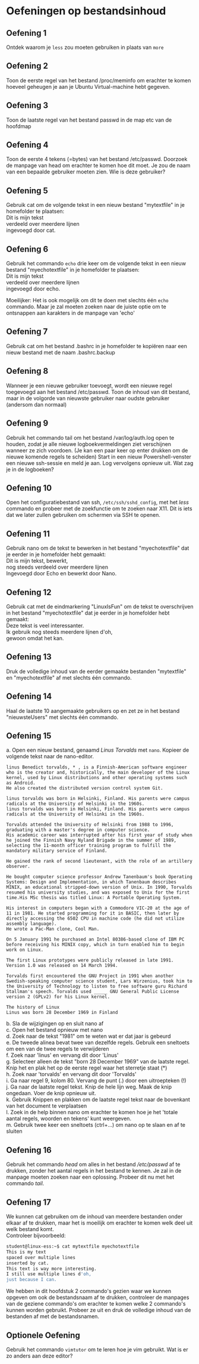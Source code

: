 # Oefeningen op bestandsinhoud 

## Oefening 1 
Ontdek waarom je `less` zou moeten gebruiken in plaats van `more` 

## Oefening 2 
Toon de eerste regel van het bestand /proc/meminfo om erachter te komen hoeveel geheugen je aan je Ubuntu Virtual-machine hebt gegeven. 

## Oefening 3 
Toon de laatste regel van het bestand passwd in de map etc van de hoofdmap 

## Oefening 4 
Toon de eerste 4 tekens (=bytes) van het bestand /etc/passwd. Doorzoek de manpage van head om erachter te komen hoe dit moet. Je zou de naam van een bepaalde gebruiker moeten zien. Wie is deze gebruiker? 

## Oefening 5 
Gebruik cat om de volgende tekst in een nieuw bestand "mytextfile" in je homefolder te plaatsen:  
Dit is mijn tekst  
verdeeld over meerdere lijnen  
ingevoegd door cat. 

## Oefening 6 
Gebruik het commando `echo` drie keer om de volgende tekst in een nieuw bestand "myechotextfile" in je homefolder te plaatsen:  
Dit is mijn tekst  
verdeeld over meerdere lijnen  
ingevoegd door echo. 

Moeilijker: Het is ook mogelijk om dit te doen met slechts één `echo` commando. Maar je zal moeten zoeken naar de juiste optie om te ontsnappen aan karakters in de manpage van 'echo' 

## Oefening 7 
Gebruik cat om het bestand .bashrc in je homefolder te kopiëren naar een nieuw bestand met de naam .bashrc.backup 

## Oefening 8 
Wanneer je een nieuwe gebruiker toevoegt, wordt een nieuwe regel toegevoegd aan het bestand /etc/passwd. Toon de inhoud van dit bestand, maar in de volgorde van nieuwste gebruiker naar oudste gebruiker (andersom dan normaal)  

## Oefening 9 
Gebruik het commando tail om het bestand /var/log/auth.log open te houden, zodat je alle nieuwe logboekvermeldingen ziet verschijnen wanneer ze zich voordoen. (Je kan een paar keer op enter drukken om de nieuwe komende regels te scheiden) Start in een nieuw Powershell-venster een nieuwe ssh-sessie en meld je aan. Log vervolgens opnieuw uit. Wat zag je in de logboeken? 

## Oefening 10 
Open het configuratiebestand van ssh, `/etc/ssh/sshd_config`, met het _less_ commando en probeer met de zoekfunctie om te zoeken naar X11. Dit is iets dat we later zullen gebruiken om schermen via SSH te openen. 

## Oefening 11 
Gebruik nano om de tekst te bewerken in het bestand "myechotextfile" dat je eerder in je homefolder hebt gemaakt:  
Dit is mijn tekst, bewerkt,  
nog steeds verdeeld over meerdere lijnen  
Ingevoegd door Echo en bewerkt door Nano.  

## Oefening 12 
Gebruik cat met de eindmarkering "LinuxIsFun" om de tekst te overschrijven in het bestand "myechotextfile" dat je eerder in je homefolder hebt gemaakt:  
Deze tekst is veel interessanter.  
Ik gebruik nog steeds meerdere lijnen d'oh,  
gewoon omdat het kan.  

## Oefening 13 
Druk de volledige inhoud van de eerder gemaakte bestanden "mytextfile" en "myechotextfile" af met slechts één commando. 

## Oefening 14 
Haal de laatste 10 aangemaakte gebruikers op en zet ze in het bestand "nieuwsteUsers" met slechts één commando. 

## Oefening 15 
a. Open een nieuw bestand, genaamd _Linus Torvalds_ met `nano`. Kopieer de volgende tekst naar de nano-editor. 

```
linus Benedict torvalds, * , is a Finnish-American software engineer who is the creator and, historically, the main developer of the Linux kernel, used by Linux distributions and other operating systems such as Android. 
He also created the distributed version control system Git.

linus torvalds was born in Helsinki, Finland. His parents were campus radicals at the University of Helsinki in the 1960s. 
linus torvalds was born in Helsinki, Finland. His parents were campus radicals at the University of Helsinki in the 1960s. 

Torvalds attended the University of Helsinki from 1988 to 1996, graduating with a master's degree in computer science.
His academic career was interrupted after his first year of study when he joined the Finnish Navy Nyland Brigade in the summer of 1989, selecting the 11-month officer training program to fulfill the mandatory military service of Finland. 

He gained the rank of second lieutenant, with the role of an artillery observer. 

He bought computer science professor Andrew Tanenbaum's book Operating Systems: Design and Implementation, in which Tanenbaum describes MINIX, an educational stripped-down version of Unix. In 1990, Torvalds resumed his university studies, and was exposed to Unix for the first time.His MSc thesis was titled Linux: A Portable Operating System.

His interest in computers began with a Commodore VIC-20 at the age of 11 in 1981. He started programming for it in BASIC, then later by directly accessing the 6502 CPU in machine code (he did not utilize assembly language).
He wrote a Pac-Man clone, Cool Man. 

On 5 January 1991 he purchased an Intel 80386-based clone of IBM PC before receiving his MINIX copy, which in turn enabled him to begin work on Linux.

The first Linux prototypes were publicly released in late 1991. Version 1.0 was released on 14 March 1994.

Torvalds first encountered the GNU Project in 1991 when another Swedish-speaking computer science student, Lars Wirzenius, took him to the University of Technology to listen to free software guru Richard Stallman's speech. Torvalds used _____ GNU General Public License version 2 (GPLv2) for his Linux kernel.

The history of Linux 
Linus was born 28 December 1969 in Finland
```

b. Sla de wijzigingen op en sluit nano af  
c. Open het bestand opnieuw met nano  
d. Zoek naar de tekst "1981" om te weten wat er dat jaar is gebeurd  
e. De tweede alinea bevat twee van dezelfde regels. Gebruik een sneltoets om een van de twee regels te verwijderen  
f. Zoek naar 'linus' en vervang dit door 'Linus'  
g. Selecteer alleen de tekst "born 28 December 1969" van de laatste regel. Knip het en plak het op de eerste regel waar het sterretje staat (\*)  
h. Zoek naar 'torvalds' en vervang dit door 'Torvalds'  
i. Ga naar regel 9, kolom 80. Vervang de punt (.) door een uitroepteken (!)  
j. Ga naar de laatste regel tekst. Knip de hele lijn weg. Maak de knip ongedaan. Voer de knip opnieuw uit.  
k. Gebruik Knippen en plakken om de laatste regel tekst naar de bovenkant van het document te verplaatsen  
l. Zoek in de help binnen nano om erachter te komen hoe je het 'totale aantal regels, woorden en tekens' kunt weergeven.  
m. Gebruik twee keer een sneltoets (ctrl+...) om nano op te slaan en af te sluiten 

## Oefening 16 
Gebruik het commando _head_ om alles in het bestand _/etc/passwd_ af te drukken, zonder het aantal regels in het bestand te kennen. Je zal in de manpage moeten zoeken naar een oplossing. Probeer dit nu met het commando _tail_. 

## Oefening 17 
We kunnen cat gebruiken om de inhoud van meerdere bestanden onder elkaar af te drukken, maar het is moeilijk om erachter te komen welk deel uit welk bestand komt.  
Controleer bijvoorbeeld: 
```bash
student@linux-ess:~$ cat mytextfile myechotextfile
This is my text
spaced over multiple lines
inserted by cat.
This text is way more interesting.
I still use multiple lines d'oh,
just because I can.
```
We hebben in dit hoofdstuk 2 commando's gezien waar we kunnen opgeven om ook de bestandsnaam af te drukken, controleer de manpages van de geziene commando's om erachter te komen welke 2 commando's kunnen worden gebruikt. Probeer ze uit en druk de volledige inhoud van de bestanden af met de bestandsnamen. 

## Optionele Oefening 
Gebruik het commando `vimtutor` om te leren hoe je vim gebruikt. Wat is er zo anders aan deze editor?  
